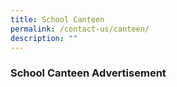 ```yaml
---
title: School Canteen
permalink: /contact-us/canteen/
description: ""
---
```

### **School Canteen Advertisement**